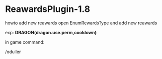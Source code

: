 # ReawardsPlugin-1.8

howto add new reawards
open EnumRewardsType
and add new reawards

exp: 
**DRAGON(dragon.use.perm,cooldown)**

in game command:

/oduller
